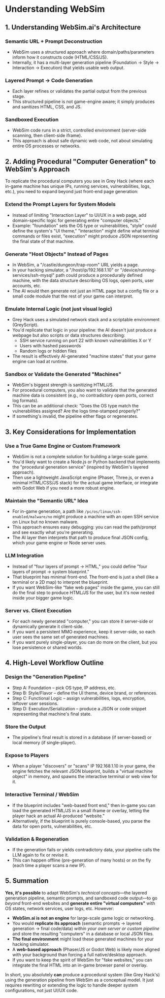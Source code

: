 # Understanding WebSim

## 1. Understanding WebSim.ai's Architecture

### Semantic URL + Prompt Deconstruction
- WebSim uses a structured approach where domain/paths/parameters inform how it constructs code (HTML/CSS/JS).
- Internally, it has a multi-layer generation pipeline (Foundation → Style → Interaction → Execution) that yields usable web output.

### Layered Prompt → Code Generation
- Each layer refines or validates the partial output from the previous stage.
- This structured pipeline is not game-engine aware; it simply produces and sanitizes HTML, CSS, and JS.

### Sandboxed Execution
- WebSim code runs in a strict, controlled environment (server-side scanning, then client-side iframe).
- This approach is about safe dynamic web code, not about simulating entire OS processes or networks.

## 2. Adding Procedural "Computer Generation" to WebSim's Approach

To replicate the procedural computers you see in Grey Hack (where each in-game machine has unique IPs, running services, vulnerabilities, logs, etc.), you need to expand beyond just front-end page generation:

### Extend the Prompt Layers for System Models
- Instead of limiting "Interaction Layer" to UI/UX in a web page, add domain-specific logic for generating entire "computer objects."
- Example: "foundation" sets the OS type or vulnerabilities, "style" could define the system's "UI theme," "interaction" might define what terminal commands or files exist, "execution" might produce JSON representing the final state of that machine.

### Generate "Host Objects" Instead of Pages
- In WebSim, a "/castle/dungeon/trap-room" URL yields a page.
- In your hacking simulator, a "/host/ip/192.168.1.10" or "/device/running-services/ssh-mysql" path could produce a procedurally defined machine, with the data structure describing OS logs, open ports, user accounts, etc.
- The AI would then generate not just an HTML page but a config file or a small code module that the rest of your game can interpret.

### Emulate Internal Logic (not just visual logic)
- Grey Hack uses a simulated network stack and a scriptable environment (GreyScript).
- You'd replicate that logic in your pipeline: the AI doesn't just produce a webpage but also scripts or data structures describing:
  - SSH service running on port 22 with known vulnerabilities X or Y
  - Users with hashed passwords
  - Random logs or hidden files
- The result is effectively AI-generated "machine states" that your game engine can load at runtime.

### Sandbox or Validate the Generated "Machines"
- WebSim's biggest strength is sanitizing HTML/JS.
- For procedural computers, you also want to validate that the generated machine data is consistent (e.g., no contradictory open ports, correct log formats).
- This can be an additional check: "Does the OS type match the vulnerabilities assigned? Are the logs time-stamped properly?"
- If something's invalid, the pipeline either flags or regenerates.

## 3. Key Considerations for Implementation

### Use a True Game Engine or Custom Framework
- WebSim is not a complete solution for building a large-scale game.
- You'd likely want to create a Node.js or Python backend that implements the "procedural generation service" (inspired by WebSim's layered approach).
- Then use a lightweight JavaScript engine (Phaser, Three.js, or even a minimal HTML/CSS/JS stack) for the actual game interface, or integrate with Godot Web if you need a more robust engine.

### Maintain the "Semantic URL" Idea
- For in-game generation, a path like `/pc/os/linux/ssh-enabled/malware/no` might produce a machine with an open SSH service on Linux but no known malware.
- This approach ensures easy debugging: you can read the path/prompt and see exactly what you're generating.
- The AI layer then interprets that path to produce final JSON config, which your game engine or Node server uses.

### LLM Integration
- Instead of "four layers of prompt → HTML," you could define "four layers of prompt → system blueprint."
- That blueprint has minimal front-end. The front-end is just a shell (like a terminal or a 2D map) to interpret the blueprint.
- If you want WebSim-like "fake web pages" inside the game, you can still do the final step to produce HTML/JS for the user, but it's now nested inside your bigger game logic.

### Server vs. Client Execution
- For each newly generated "computer," you can store it server-side or dynamically generate it client-side.
- If you want a persistent MMO experience, keep it server-side, so each user sees the same set of generated machines.
- If you want purely single-player, you can do more on the client, but you lose persistence or shared worlds.

## 4. High-Level Workflow Outline

### Design the "Generation Pipeline"
- Step A: Foundation – pick OS type, IP address, etc.
- Step B: Style/Flavor – define the UI theme, device brand, or references.
- Step C: Functional Logic – assign vulnerabilities, logs, encryption, leftover user sessions.
- Step D: Execution/Serialization – produce a JSON or code snippet representing that machine's final state.

### Store the Output
- The pipeline's final result is stored in a database (if server-based) or local memory (if single-player).

### Expose to Players
- When a player "discovers" or "scans" IP 192.168.1.10 in your game, the engine fetches the relevant JSON blueprint, builds a "virtual machine object" in memory, and spawns the interactive terminal or web view for it.

### Interactive Terminal / WebSim
- If the blueprint includes "web-based front end," then in-game you can load the generated HTML/JS in a small iframe or overlay, letting the player hack an actual AI-produced "website."
- Alternatively, if the blueprint is purely console-based, you parse the data for open ports, vulnerabilities, etc.

### Validation & Regeneration
- If the generation fails or yields contradictory data, your pipeline calls the LLM again to fix or revise it.
- This can happen offline (pre-generation of many hosts) or on the fly (each time a player scans a new IP).

## 5. Summation

**Yes, it's possible** to adapt WebSim's *technical concepts*—the layered generation pipeline, semantic prompts, and sandboxed code output—to go *beyond* front-end websites and **generate entire "virtual computers"** with OS states, network services, user logs, etc. However:

- **WebSim.ai is not an engine** for large-scale game logic or networking.
- You would **replicate its approach** (semantic prompts → layered generation → final code/data) *within your own server or custom pipeline* and store the resulting "computers" in a database or local JSON files.
- **The final environment** might load these generated machines for your hacking simulator.
- A **web-based approach** (Phaser/JS or Godot Web) is likely more aligned with your background than forcing a full native/desktop approach.
- If you want to keep the spirit of WebSim for "fake websites," you can integrate the final HTML into an in-game browser panel or overlay.

In short, you absolutely **can** produce a procedural system (like Grey Hack's) using the generation pipeline from WebSim as a conceptual model. It just requires rewriting or extending the logic to handle deeper system configurations, not just UI/UX code.